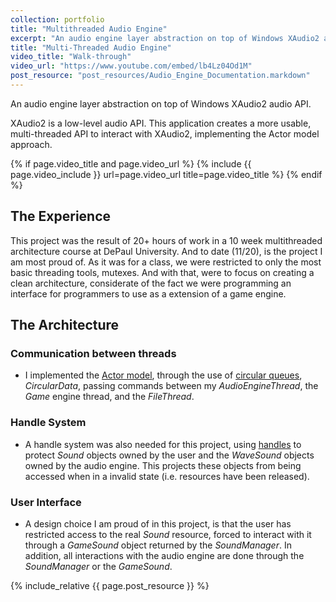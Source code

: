 ```yaml
---
collection: portfolio
title: "Multithreaded Audio Engine"
excerpt: "An audio engine layer abstraction on top of Windows XAudio2 audio API<br/><img src='/images/audio_engine.jpg'>"
title: "Multi-Threaded Audio Engine"
video_title: "Walk-through"
video_url: "https://www.youtube.com/embed/lb4Lz04Od1M"
post_resource: "post_resources/Audio_Engine_Documentation.markdown"
---
```

An audio engine layer abstraction on top of Windows XAudio2 audio API.

XAudio2 is a low-level audio API. This application creates a more usable, multi-threaded API to interact with XAudio2, implementing the Actor model approach.

{% if page.video_title and page.video_url %}
	{% include {{ page.video_include }} url=page.video_url title=page.video_title %}
{% endif %}


## The Experience

This project was the result of 20+ hours of work in a 10 week multithreaded architecture course at DePaul University. And to date (11/20), is the project I am most proud of. As it was for a class, we were restricted to only the most basic threading tools, mutexes. And with that, were to focus on creating a clean architecture, considerate of the fact we were programming an interface for programmers to use as a extension of a game engine.

## The Architecture

### Communication between threads
- I implemented the [Actor model](https://en.wikipedia.org/wiki/Actor_model), through the use of [circular queues](https://en.wikipedia.org/wiki/Circular_buffer), _CircularData_, passing commands between my _AudioEngineThread_, the _Game_ engine thread, and the _FileThread_.


### Handle System
- A handle system was also needed for this project, using [handles](https://en.wikipedia.org/wiki/Handle_(computing)) to protect _Sound_ objects owned by the user and the _WaveSound_ objects owned by the audio engine. This projects these objects from being accessed when in a invalid state (i.e. resources have been released).

### User Interface
- A design choice I am proud of in this project, is that the user has restricted access to the real _Sound_ resource, forced to interact with it through a _GameSound_ object returned by the _SoundManager_. In addition, all interactions with the audio engine are done through the _SoundManager_ or the _GameSound_.


{% include_relative {{ page.post_resource }} %}